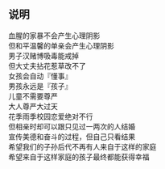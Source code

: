 ## 说明

血腥的家暴不会产生心理阴影<br>
但和平温馨的单亲会产生心理阴影<br>
男子汉赌博吸毒能戒掉<br>
但大丈夫拈花惹草改不了<br>
女孩会自动『懂事』<br>
男孩永远是『孩子』<br>
儿童不需要尊严<br>
大人尊严大过天<br>
花季雨季校园恋爱绝对不行<br>
但相亲时却可以跟只见过一两次的人结婚<br>
宣传美德和奋斗的过程，但自己只看结果<br>
希望我们的子孙后代不再有人来自于这样的家庭<br>
希望来自于这样家庭的孩子最终都能获得幸福<br>
